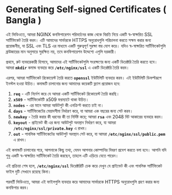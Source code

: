 # Generating Self-signed Certificates ( Bangla )

এই ভিডিওতে, আমরা NGINX কনফিগারেশন পরিবর্তনের কাজ থেকে বিরতি নিয়ে একটি স্ব-স্বাক্ষরিত SSL সার্টিফিকেট তৈরি করব। এটি আমাদের সার্ভারকে HTTPS অনুরোধগুলি পরিচালনা করতে সক্ষম করার জন্য প্রয়োজনীয়, যা SSL এবং TLS এর মাধ্যমে একটি গুরুত্বপূর্ণ সুরক্ষা স্তর যোগ করে। যদিও স্ব-স্বাক্ষরিত সার্টিফিকেটগুলি ব্রাউজারের মান অনুসারে সুরক্ষিত নয়, তবে কনফিগারেশন উদ্দেশ্যে এগুলি দরকারী।

প্রথমে, রুট ব্যবহারকারী হিসাবে, আমাদের এই সার্টিফিকেটগুলি সংরক্ষণের জন্য একটি ডিরেক্টরি তৈরি করতে হবে। আমরা **`mkdir`** কমান্ড ব্যবহার করে **`/etc/nginx/ssl`** এ একটি ডিরেক্টরি তৈরি করব।

এরপর, আমরা সার্টিফিকেট রিকোয়েস্ট তৈরি করতে **`openssl`** ইউটিলিটি ব্যবহার করব। এই ইউটিলিটি ডিফল্টরূপে ইনস্টল হওয়া উচিত। কমান্ডটি চালানোর জন্য আমাদের কয়েকটি ফ্ল্যাগ প্রয়োজন হবে:

1. **`req`** - এটি নির্দেশ করে যে আমরা একটি সার্টিফিকেট রিকোয়েস্ট তৈরি করছি।
2. **`x509`** - সার্টিফিকেটটি x509 ফরম্যাটে থাকা উচিত।
3. **`nodes`** - এর মানে আমরা আউটপুট কী এনক্রিপ্ট করতে চাই না।
4. **`days`** - সার্টিফিকেটের মেয়াদসীমা নির্ধারণ করে, যা আমরা এক বছরের জন্য সেট করব।
5. **`newkey`** - তৈরি করার কী ধরনের কী তা নির্দিষ্ট করে; আমরা **`rsa`** এবং 2048 বিট আকারের ব্যবহার করব।
6. **`keyout`** - প্রাইভেট কী এর জন্য আউটপুট অবস্থান নির্ধারণ করে, যা আমরা **`/etc/nginx/ssl/private.key`** এ রাখব।
7. **`out`** - পাবলিক সার্টিফিকেটের আউটপুট অবস্থান সেট করে, যা আমরা **`/etc/nginx/ssl/public.pem`** এ রাখব।

এই কমান্ডটি চালানোর পরে, আপনাকে কিছু তথ্য, যেমন আপনার কোম্পানির বিবরণ প্রবেশ করতে বলা হবে। আপনি যদি শুধু একটি স্ব-স্বাক্ষরিত সার্টিফিকেট তৈরি করছেন, তাহলে এটি এড়িয়ে যেতে পারেন।

এই প্রক্রিয়া শেষ হলে, **`/etc/nginx/ssl`** ডিরেক্টরিটি চেক করে দেখুন যে প্রাইভেট কী এবং পাবলিক সার্টিফিকেট ফাইল দুটি সেখানে রয়েছে কিনা।

পরবর্তী ভিডিওতে, আমরা এই ফাইলগুলি ব্যবহার করে আমাদের সার্ভারকে HTTPS অনুরোধগুলি গ্রহণ করার জন্য কনফিগার করব।